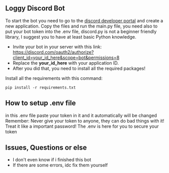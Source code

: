 ## Loggy Discord Bot
To start the bot you need to go to the [discord developer portal](https://discord.com/developers/applications) and create a new application. Copy the files and run the main.py file, you need also to put your bot token into the .env file, discord.py is not a beginner friendly library, I suggest you to have at least basic Python knowledge.
* Invite your bot in your server with this link: https://discord.com/oauth2/authorize?client_id=your_id_here&scope=bot&permissions=8
* Replace the **your_id_here** with your application ID.
* After you did that, you need to install all the required packages!

Install all the requirements with this command:
```
pip install -r requirements.txt
```

## How to setup .env file
in this .env file paste your token in it and it automatically will be changed 
Remember: Never give your token to anyone, they can do bad things with it! Treat it like a important password!
The .env is here for you to secure your token

## Issues, Questions or else

* I don't even know if i finished this bot 
* If there are some errors, idc fix them yourself
